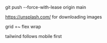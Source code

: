 git push --force-with-lease origin main

https://unsplash.com/
for downloading images

grid =~ flex wrap

tailwind follows mobile first
